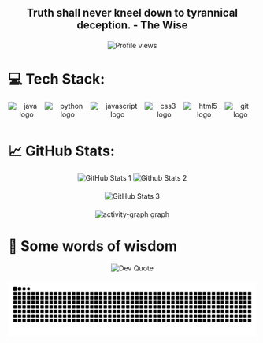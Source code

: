 <div align="center">
  <h2 align="center" style="margin-bottom: 20px;">Truth shall never kneel down to tyrannical deception. - The Wise</h2>
  <img src="https://komarev.com/ghpvc/?username=WiseDodge&style=flat-square&color=blue" alt="Profile views" height="35" />
</div>

# 💻 Tech Stack:
<div align="center" style="display: flex; justify-content: space-around; align-items: center; margin-bottom: 20px;">
  <img src="https://cdn.jsdelivr.net/gh/devicons/devicon/icons/java/java-original.svg" height="40" alt="java logo" />
  <img src="https://cdn.jsdelivr.net/gh/devicons/devicon/icons/python/python-original.svg" height="40" alt="python logo" />
  <img src="https://cdn.jsdelivr.net/gh/devicons/devicon/icons/javascript/javascript-original.svg" height="40" alt="javascript logo" />
  <img src="https://cdn.jsdelivr.net/gh/devicons/devicon/icons/css3/css3-original.svg" height="40" alt="css3 logo" />
  <img src="https://cdn.jsdelivr.net/gh/devicons/devicon/icons/html5/html5-original.svg" height="40" alt="html5 logo" />
  <img src="https://skillicons.dev/icons?i=git" height="40" alt="git logo" />
</div>

# 📈 GitHub Stats:
<div align="center" style="margin-bottom: 20px;">
  <img src="https://github-readme-stats.vercel.app/api?username=WiseDodge&hide_title=true&hide_rank=false&show_icons=false&include_all_commits=true&count_private=true&disable_animations=false&theme=radical&locale=en&hide_border=true&order=1" height="150" alt="GitHub Stats 1" />
  <img src="https://github-readme-stats.vercel.app/api/top-langs?username=WiseDodge&locale=en&hide_title=true&layout=compact&card_width=320&langs_count=5&theme=radical&hide_border=true&order=2" height="150" alt="Github Stats 2"  />
</div>
<div align="center" style="margin-bottom: 20px;">
  <img src="https://github-readme-streak-stats-one-mauve.vercel.app?user=WiseDodge&theme=radical&hide_border=true" alt="GitHub Stats 3" />
</div>
<div align="center" style="margin-bottom: 20px;">
  <img src="https://github-readme-activity-graph.vercel.app/graph?username=WiseDodge&radius=16&theme=redical&area=true&order=5&hide_title=true&point=FE428E&line=9B2D5F&hide_border=true" height="300" alt="activity-graph graph" />
</div>

# 📜 Some words of wisdom
<div align="center" style="margin-bottom: 20px;">
  <img src="https://quotes-github-readme.vercel.app/api?type=horizontal&theme=radical" alt="Dev Quote">
</div>

<div align="center">
  <a href="https://www.youtube.com/watch?v=dQw4w9WgXcQ" target="_blank">
    <img src="https://raw.githubusercontent.com/WiseDodge/WiseDodge/output/github-contribution-grid-snake-dark.svg" alt="snake gif">
  </a>
</div>
